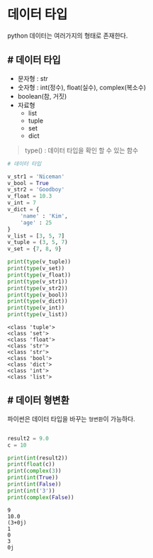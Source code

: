 # 데이터 타입
python 데이터는 여러가지의 형태로 존재한다.

## # 데이터 타입
  - 문자형 : str
  - 숫자형 : int(정수), float(실수), complex(복소수)
  - boolean(참, 거짓)
  - 자료형
    - list
    - tuple
    - set
    - dict


> type() : 데이터 타입을 확인 할 수 있는 함수
```py
# 데이터 타입

v_str1 = 'Niceman'
v_bool = True
v_str2 = 'Goodboy'
v_float = 10.3
v_int = 7
v_dict = {
    'name' : 'Kim',
    'age' : 25
}
v_list = [3, 5, 7]
v_tuple = (3, 5, 7)
v_set = {7, 8, 9}

print(type(v_tuple))
print(type(v_set))
print(type(v_float))
print(type(v_str1))
print(type(v_str2))
print(type(v_bool))
print(type(v_dict))
print(type(v_int))
print(type(v_list))
```
```
<class 'tuple'>
<class 'set'>
<class 'float'>
<class 'str'>
<class 'str'>
<class 'bool'>
<class 'dict'>
<class 'int'>
<class 'list'>
```

## # 데이터 형변환
파이썬은 데이터 타입을 바꾸는 `형변환`이 가능하다.
```py

result2 = 9.0
c = 10

print(int(result2))
print(float(c))
print(complex(3))
print(int(True))
print(int(False))
print(int('3'))
print(complex(False))
```
```
9
10.0
(3+0j)
1
0
3
0j
```
